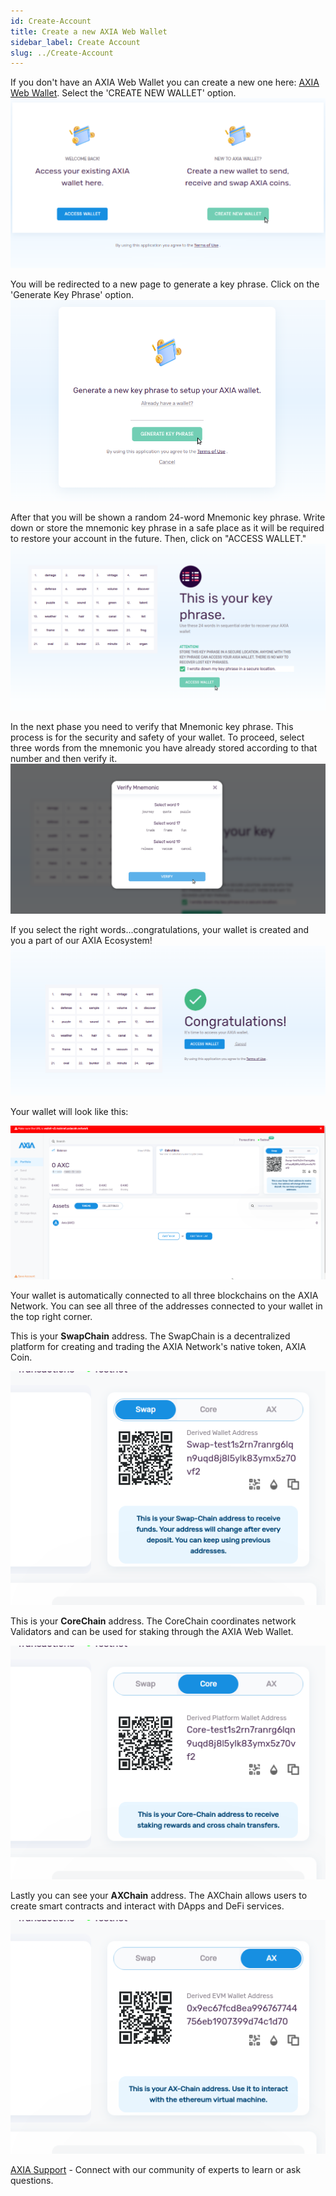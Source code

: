 ```yaml
---
id: Create-Account
title: Create a new AXIA Web Wallet
sidebar_label: Create Account
slug: ../Create-Account
---
```


If you don't have an AXIA Web Wallet you can create a new one here: [AXIA Web Wallet](https://wallet-v2.testnet.axiacoin.network/). Select the 'CREATE NEW WALLET' option. 
![pjs-01](../assets/webWallet/w4.png)

You will be redirected to a new page to generate a key phrase. Click on the 'Generate Key Phrase' option.
![pjs-01](../assets/webWallet/w5.png)

After that you will be shown a random 24-word Mnemonic key phrase. Write down or store the mnemonic key phrase in a safe place as it will be required to restore your account in the future. Then, click on "ACCESS WALLET."
![pjs-01](../assets/webWallet/w6.png)

In the next phase you need to verify that Mnemonic key phrase. This process is for the security and safety of your wallet. To proceed, select three words from the mnemonic you have already stored according to that number and then verify it.
![pjs-01](../assets/webWallet/w7.png)

If you select the right words...congratulations, your wallet is created and you a part of our AXIA Ecosystem!
![pjs-01](../assets/webWallet/w8.png)

Your wallet will look like this:

![pjs-01](../assets/webWallet/w9.png)

Your wallet is automatically connected to all three blockchains on the AXIA Network. You can see all three of the addresses connected to your wallet in the top right corner. 

This is your **SwapChain** address. The SwapChain is a decentralized platform for creating and trading the AXIA Network's native token, AXIA Coin.

![pjs-01](../assets/webWallet/w10.png)

This is your **CoreChain** address. The CoreChain coordinates network Validators and can be used for staking through the AXIA Web Wallet.

![pjs-01](../assets/webWallet/w11.png)

Lastly you can see your **AXChain** address. The AXChain allows users to create smart contracts and interact with DApps and DeFi services.

![pjs-01](../assets/webWallet/w12.png)

 [AXIA Support](https://discord.gg/axianetwork) - Connect with our community of experts to learn or ask questions.
